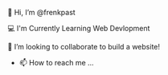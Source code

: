 👋 Hi, I’m @frenkpast

💻 I'm Currently Learning
Web Devlopment 

💞️ I’m looking to collaborate to build a website!
- 📫 How to reach me ...
